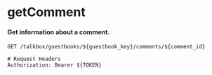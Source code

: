 getComment
===========

#### Get information about a comment.

```http
GET /talkbox/guestbooks/${guestbook_key}/comments/${comment_id}

# Request Headers
Authorization: Bearer ${TOKEN}
```